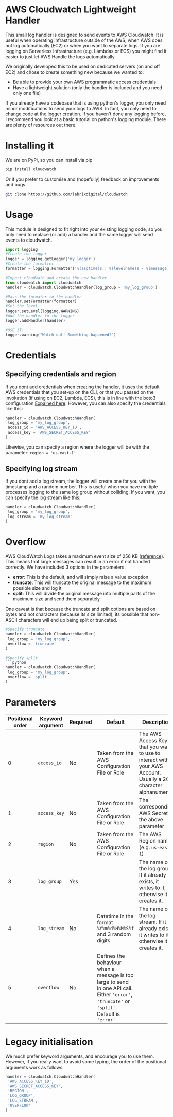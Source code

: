 # AWS Cloudwatch Lightweight Handler

This small log handler is designed to send events to AWS Cloudwatch. It is useful when operating infrastructure outside of the AWS, when AWS does not log automatically (EC2) or when you want to separate logs. If you are logging on Serverless Infrastructure (e.g. Lambdas or ECS) you might find it easier to just let AWS Handle the logs automatically.

We originally developed this to be used on dedicated servers (on and off EC2) and chose to create something new because we wanted to:

* Be able to provide your own AWS programmatic access credentials
* Have a lightweight solution (only the handler is included and you need only one file)

If you already have a codebase that is using python's logger, you only need minor modifications to send your logs to AWS. In fact, you only need to change code at the logger creation. If you haven't done any logging before, I recommend you look at a basic tutorial on python's logging module. There are plenty of resources out there.

# Installing it

We are on PyPi, so you can install via pip

```bash
pip install cloudwatch
```

Or if you prefer to customise and (hopefully) feedback on improvements and bugs

```bash
git clone https://github.com/labrixdigital/cloudwatch
```

# Usage

This module is designed to fit right into your existing logging code, so you only need to replace (or add) a handler and the same logger will send events to cloudwatch.

```python
import logging
#Create the logger
logger = logging.getLogger('my_logger')
#Create the formatter
formatter = logging.Formatter('%(asctime)s : %(levelname)s - %(message)s')

#Import cloudwath and create the new handler
from cloudwatch import cloudwatch
handler = cloudwatch.CloudwatchHandler(log_group = 'my_log_group')

#Pass the formater to the handler
handler.setFormatter(formatter)
#Set the level
logger.setLevel(logging.WARNING)
#Add the handler to the logger
logger.addHandler(handler)

#USE IT!
logger.warning("Watch out! Something happened!")
```

# Credentials

## Specifying credentials and region

If you dont add credentials when creating the handler, it uses the default AWS credentials that you set-up on the CLI, or that you passed on the invokation (if using on EC2, Lambda, ECS), this is in line with the boto3 configuration [Expained here](https://boto3.amazonaws.com/v1/documentation/api/latest/guide/configuration.html). However, you can also specify the credentials like this:

```python
handler = cloudwatch.CloudwatchHandler(
 log_group = 'my_log_group',
 access_id = 'AWS_ACCESS_KEY_ID', 
 access_key = 'AWS_SECRET_ACCESS_KEY'
)
```

Likewise, you can specify a region where the logger will be with the parameter: `region = 'us-east-1'`

## Specifying log stream

If you dont add a log stream, the logger will create one for you with the timestamp and a random number. This is useful when you have multiple processes logging to the same log group without colliding. If you want, you can specify the log stream like this:

```python
handler = cloudwatch.CloudwatchHandler(
 log_group = 'my_log_group',
 log_stream = 'my_log_stream'
)
```

# Overflow

AWS CloudWatch Logs takes a maximum event size of 256 KB ([reference](https://docs.aws.amazon.com/AmazonCloudWatchLogs/latest/APIReference/API_PutLogEvents.html)). This means that large messages can result in an error if not handled correctly. We have included 3 options in the parameters:
* __error__: This is the default, and will simply raise a value exception
* __truncate__: This will truncate the original message to the maximum possible size and log it
* __split__: This will divide the original message into multiple parts of the maximum size and send them separately

One caveat is that because the truncate and split options are based on bytes and not characters (because its size limited), its possible that non-ASCII characters will end up being split or truncated.

```python
#Specify truncate
handler = cloudwatch.CloudwatchHandler(
 log_group = 'my_log_group',
 overflow = 'truncate'
)

#Specify split
```python
handler = cloudwatch.CloudwatchHandler(
 log_group = 'my_log_group',
 overflow = 'split'
)
```

# Parameters

|Positional order|Keyword argument|Required|Default|Description|
|---|---|---|---|---|
|0|`access_id`|No|Taken from the AWS Configuration File or Role|The AWS Access Key ID that you want to use to interact with your AWS Account. Usually a 20 character alphanumeric.|
|1|`access_key`|No|Taken from the AWS Configuration File or Role|The corresponding AWS Secret to the above parameter|
|2|`region`|No|Taken from the AWS Configuration File or Role|The AWS Region name (e.g. `us-east-1`)|
|3|`log_group`|Yes||The name of the log group. If it already exists, it writes to it, otherwise it creates it.|
|4|`log_stream`|No|Datetime in the format `%Y%m%d%H%M%S%f` and 3 random digits|The name of the log stream. If it already exists, it writes to it, otherwise it creates it.|
|5|`overflow`|No|Defines the behaviour when a message is too large to send in one API call. Either `'error'`, `'truncate'` or `'split'`. Default is `'error'`|

# Legacy initialisation

We much prefer keyword arguments, and encourage you to use them. However, if you really want to avoid some typing, the order of the positional arguments work as follows:

```python
handler = cloudwatch.CloudwatchHandler(
 'AWS_ACCESS_KEY_ID',
 'AWS_SECRET_ACCESS_KEY',
 'REGION',
 'LOG_GROUP',
 'LOG_STREAM',
 'OVERFLOW'
)
```


